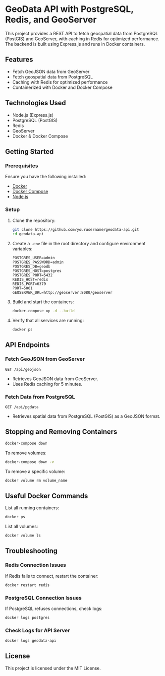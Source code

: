 # GeoData API with PostgreSQL, Redis, and GeoServer

This project provides a REST API to fetch geospatial data from PostgreSQL (PostGIS) and GeoServer, with caching in Redis for optimized performance. The backend is built using Express.js and runs in Docker containers.

## Features
- Fetch GeoJSON data from GeoServer
- Fetch geospatial data from PostgreSQL
- Caching with Redis for optimized performance
- Containerized with Docker and Docker Compose

## Technologies Used
- Node.js (Express.js)
- PostgreSQL (PostGIS)
- Redis
- GeoServer
- Docker & Docker Compose

## Getting Started

### Prerequisites
Ensure you have the following installed:
- [Docker](https://www.docker.com/)
- [Docker Compose](https://docs.docker.com/compose/install/)
- [Node.js](https://nodejs.org/)

### Setup

1. Clone the repository:
   ```bash
   git clone https://github.com/yourusername/geodata-api.git
   cd geodata-api
   ```

2. Create a `.env` file in the root directory and configure environment variables:
   ```env
   POSTGRES_USER=admin
   POSTGRES_PASSWORD=admin
   POSTGRES_DB=geodb
   POSTGRES_HOST=postgres
   POSTGRES_PORT=5432
   REDIS_HOST=redis
   REDIS_PORT=6379
   PORT=5001
   GEOSERVER_URL=http://geoserver:8080/geoserver
   ```

3. Build and start the containers:
   ```bash
   docker-compose up -d --build
   ```

4. Verify that all services are running:
   ```bash
   docker ps
   ```

## API Endpoints

### Fetch GeoJSON from GeoServer
```
GET /api/geojson
```
- Retrieves GeoJSON data from GeoServer.
- Uses Redis caching for 5 minutes.

### Fetch Data from PostgreSQL
```
GET /api/pgdata
```
- Retrieves spatial data from PostgreSQL (PostGIS) as a GeoJSON format.

## Stopping and Removing Containers
```bash
docker-compose down
```

To remove volumes:
```bash
docker-compose down -v
```

To remove a specific volume:
```bash
docker volume rm volume_name
```

## Useful Docker Commands

List all running containers:
```bash
docker ps
```

List all volumes:
```bash
docker volume ls
```

## Troubleshooting

### Redis Connection Issues
If Redis fails to connect, restart the container:
```bash
docker restart redis
```

### PostgreSQL Connection Issues
If PostgreSQL refuses connections, check logs:
```bash
docker logs postgres
```

### Check Logs for API Server
```bash
docker logs geodata-api
```

## License
This project is licensed under the MIT License.
